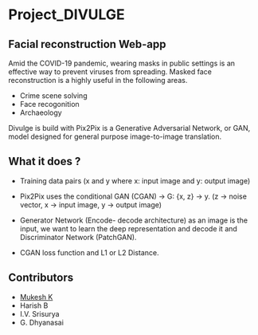 # Project_DIVULGE
## Facial reconstruction Web-app

Amid the COVID-19 pandemic, wearing masks in public settings is an effective way to prevent viruses from spreading. Masked face reconstruction is a highly useful in the following areas.
- Crime scene solving
- Face recogonition
- Archaeology

Divulge is build with Pix2Pix is a Generative Adversarial Network, or GAN, model designed for general purpose image-to-image translation.

## What it does ?
* Training data pairs (x and y where x: input image and y: output image)

* Pix2Pix uses the conditional GAN (CGAN) → G: {x, z} → y. (z → noise vector, x → input image, y → output image)

* Generator Network (Encode- decode architecture) as an image is the input, we want to learn the deep representation and decode it and Discriminator Network (PatchGAN).

* CGAN loss function and L1 or L2 Distance.

## Contributors
- [Mukesh K](https://github.com/mukesh663)
- Harish B
- I.V. Srisurya
- G. Dhyanasai

